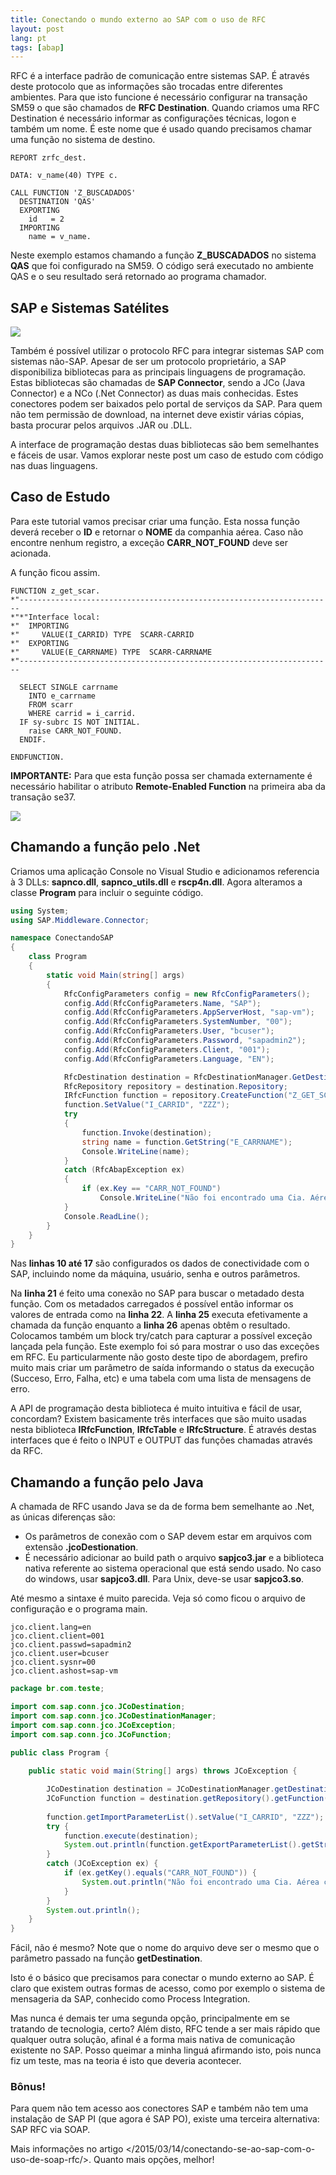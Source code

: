 ```yaml
---
title: Conectando o mundo externo ao SAP com o uso de RFC
layout: post
lang: pt
tags: [abap]
---
```

RFC é a interface padrão de comunicação entre sistemas SAP. É através deste protocolo que as informações são trocadas entre diferentes ambientes. Para que isto funcione é necessário configurar na transação SM59 o que são chamados de **RFC Destination**. Quando criamos uma RFC Destination é necessário informar as configurações técnicas, logon e também um nome. É este nome que é usado quando precisamos chamar uma função no sistema de destino.

~~~
REPORT zrfc_dest.

DATA: v_name(40) TYPE c.

CALL FUNCTION 'Z_BUSCADADOS'
  DESTINATION 'QAS'
  EXPORTING
    id   = 2
  IMPORTING
    name = v_name.
~~~

Neste exemplo estamos chamando a função **Z_BUSCADADOS** no sistema **QAS** que foi configurado na SM59. O código será executado no ambiente QAS e o seu resultado será retornado ao programa chamador.

## SAP e Sistemas Satélites

![](/public/images/2015/03/SAP_RFC.png)

Também é possível utilizar o protocolo RFC para integrar sistemas SAP com sistemas não-SAP. Apesar de ser um protocolo proprietário, a SAP disponibiliza bibliotecas para as principais linguagens de programação. Estas bibliotecas são chamadas de **SAP Connector**, sendo a JCo (Java Connector) e a NCo (.Net Connector) as duas mais conhecidas. Estes conectores podem ser baixados pelo portal de serviços da SAP. Para quem não tem permissão de download, na internet deve existir várias cópias, basta procurar pelos arquivos .JAR ou .DLL.

A interface de programação destas duas bibliotecas são bem semelhantes e fáceis de usar. Vamos explorar neste post um caso de estudo com código nas duas linguagens.

## Caso de Estudo

Para este tutorial vamos precisar criar uma função. Esta nossa função deverá receber o **ID** e retornar o **NOME** da companhia aérea. Caso não encontre nenhum registro, a exceção **CARR\_NOT\_FOUND** deve ser acionada.

A função ficou assim.

~~~
FUNCTION z_get_scar.
*"----------------------------------------------------------------------
*"*"Interface local:
*"  IMPORTING
*"     VALUE(I_CARRID) TYPE  SCARR-CARRID
*"  EXPORTING
*"     VALUE(E_CARRNAME) TYPE  SCARR-CARRNAME
*"----------------------------------------------------------------------

  SELECT SINGLE carrname
    INTO e_carrname
    FROM scarr
    WHERE carrid = i_carrid.
  IF sy-subrc IS NOT INITIAL.
    raise CARR_NOT_FOUND.
  ENDIF.

ENDFUNCTION.
~~~

**IMPORTANTE:** Para que esta função possa ser chamada externamente é necessário habilitar o atributo **Remote-Enabled Function** na primeira aba da transação se37.

![](/public/images/2015/03/se37-rfc-header-info.png)

## Chamando a função pelo .Net

Criamos uma aplicação Console no Visual Studio e adicionamos referencia à 3 DLLs: **sapnco.dll**, **sapnco_utils.dll** e **rscp4n.dll**. Agora alteramos a classe **Program** para incluir o seguinte código.

~~~csharp
using System;
using SAP.Middleware.Connector;

namespace ConectandoSAP
{
    class Program
    {
        static void Main(string[] args)
        {
            RfcConfigParameters config = new RfcConfigParameters();
            config.Add(RfcConfigParameters.Name, "SAP");
            config.Add(RfcConfigParameters.AppServerHost, "sap-vm");
            config.Add(RfcConfigParameters.SystemNumber, "00");
            config.Add(RfcConfigParameters.User, "bcuser");
            config.Add(RfcConfigParameters.Password, "sapadmin2");
            config.Add(RfcConfigParameters.Client, "001");
            config.Add(RfcConfigParameters.Language, "EN");

            RfcDestination destination = RfcDestinationManager.GetDestination(config);
            RfcRepository repository = destination.Repository;
            IRfcFunction function = repository.CreateFunction("Z_GET_SCAR");
            function.SetValue("I_CARRID", "ZZZ");
            try
            {
                function.Invoke(destination);
                string name = function.GetString("E_CARRNAME");
                Console.WriteLine(name);
            }
            catch (RfcAbapException ex)
            {
                if (ex.Key == "CARR_NOT_FOUND")
                    Console.WriteLine("Não foi encontrado uma Cia. Aérea com o código informado.");
            }
            Console.ReadLine();
        }
    }
}
~~~

Nas **linhas 10 até 17** são configurados os dados de conectividade com o SAP, incluindo nome da máquina, usuário, senha e outros parâmetros.
  
Na **linha 21** é feito uma conexão no SAP para buscar o metadado desta função. Com os metadados carregados é possível então informar os valores de entrada como na **linha 22**. A **linha 25** executa efetivamente a chamada da função enquanto a **linha 26** apenas obtêm o resultado. Colocamos também um block try/catch para capturar a possível exceção lançada pela função. Este exemplo foi só para mostrar o uso das exceções em RFC. Eu particularmente não gosto deste tipo de abordagem, prefiro muito mais criar um parâmetro de saída informando o status da execução (Succeso, Erro, Falha, etc) e uma tabela com uma lista de mensagens de erro.

A API de programação desta biblioteca é muito intuitiva e fácil de usar, concordam? Existem basicamente três interfaces que são muito usadas nesta biblioteca **IRfcFunction**, **IRfcTable** e **IRfcStructure**. É através destas interfaces que é feito o INPUT e OUTPUT das funções chamadas através da RFC.

## Chamando a função pelo Java

A chamada de RFC usando Java se da de forma bem semelhante ao .Net, as únicas diferenças são:

  * Os parâmetros de conexão com o SAP devem estar em arquivos com extensão **.jcoDestionation**.
  * É necessário adicionar ao build path o arquivo **sapjco3.jar** e a biblioteca nativa referente ao sistema operacional que está sendo usado. No caso do windows, usar **sapjco3.dll**. Para Unix, deve-se usar **sapjco3.so**.

Até mesmo a sintaxe é muito parecida. Veja só como ficou o arquivo de configuração e o programa main.

~~~
jco.client.lang=en
jco.client.client=001
jco.client.passwd=sapadmin2
jco.client.user=bcuser
jco.client.sysnr=00
jco.client.ashost=sap-vm
~~~

~~~java
package br.com.teste;

import com.sap.conn.jco.JCoDestination;
import com.sap.conn.jco.JCoDestinationManager;
import com.sap.conn.jco.JCoException;
import com.sap.conn.jco.JCoFunction;

public class Program {
	
	public static void main(String[] args) throws JCoException {

        JCoDestination destination = JCoDestinationManager.getDestination("ABAP_AS");
        JCoFunction function = destination.getRepository().getFunction("Z_GET_SCAR");
		
        function.getImportParameterList().setValue("I_CARRID", "ZZZ");
        try {
            function.execute(destination);
            System.out.println(function.getExportParameterList().getString("E_CARRNAME"));
        }
        catch (JCoException ex) {
            if (ex.getKey().equals("CARR_NOT_FOUND")) {
                System.out.println("Não foi encontrado uma Cia. Aérea com o código informado.");
            }
        }
        System.out.println();
    }
}
~~~

Fácil, não é mesmo? Note que o nome do arquivo deve ser o mesmo que o parâmetro passado na função **getDestination**.

Isto é o básico que precisamos para conectar o mundo externo ao SAP. É claro que existem outras formas de acesso, como por exemplo o sistema de mensageria da SAP, conhecido como Process Integration.
  
Mas nunca é demais ter uma segunda opção, principalmente em se tratando de tecnologia, certo? Além disto, RFC tende a ser mais rápido que qualquer outra solução, afinal é a forma mais nativa de comunicação existente no SAP. Posso queimar a minha linguá afirmando isto, pois nunca fiz um teste, mas na teoria é isto que deveria acontecer.

### Bônus!

Para quem não tem acesso aos conectores SAP e também não tem uma instalação de SAP PI (que agora é SAP PO), existe uma terceira alternativa: SAP RFC via SOAP.
  
Mais informações no artigo </2015/03/14/conectando-se-ao-sap-com-o-uso-de-soap-rfc/>. Quanto mais opções, melhor!